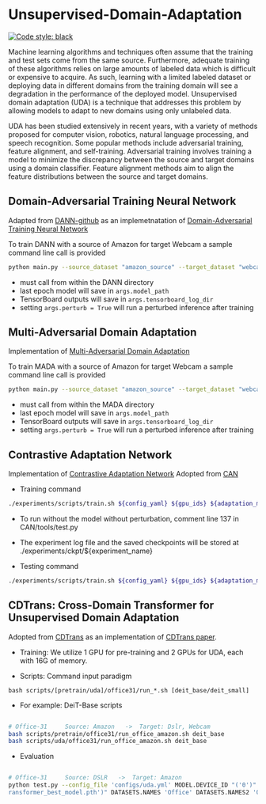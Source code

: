 # Unsupervised-Domain-Adaptation

[![Code style: black](https://img.shields.io/badge/code%20style-black-000000.svg)](https://github.com/psf/black)

Machine learning algorithms and techniques often assume that the training and test sets come from the same source. Furthermore, adequate training of these algorithms relies on large amounts of labeled data which is difficult or expensive to acquire. As such, learning with a limited labeled dataset or deploying data in different domains from the training domain will see a degradation in the performance of the deployed model. Unsupervised domain adaptation (UDA) is a technique that addresses this problem by allowing models to adapt to new domains using only unlabeled data. 

UDA has been studied extensively in recent years, with a variety of methods proposed for computer vision, robotics, natural language processing, and speech recognition. Some popular methods include adversarial training, feature alignment, and self-training. Adversarial training involves training a model to minimize the discrepancy between the source and target domains using a domain classifier. Feature alignment methods aim to align the feature distributions between the source and target domains. 

## Domain-Adversarial Training Neural Network
Adapted from [DANN-github](https://github.com/fungtion/DANN) as an implemetnatation of [Domain-Adversarial Training Neural Network](https://arxiv.org/abs/1505.07818)

To train DANN with a source of Amazon for target Webcam a sample command line call is provided

```bash
python main.py --source_dataset "amazon_source" --target_dataset "webcam_target" --model_path "models" --data_dir "data"
```

* must call from within the DANN directory
* last epoch model will save in ```args.model_path```
* TensorBoard outputs will save in ```args.tensorboard_log_dir```
* setting ```args.perturb = True``` will run a perturbed inference after training

## Multi-Adversarial Domain Adaptation 
Implementation of [Multi-Adversarial Domain Adaptation](https://arxiv.org/abs/1809.02176)

To train MADA with a source of Amazon for target Webcam a sample command line call is provided

```bash
python main.py --source_dataset "amazon_source" --target_dataset "webcam_target" --model_path "models" --data_dir "data"
```

* must call from within the MADA directory
* last epoch model will save in ```args.model_path```
* TensorBoard outputs will save in ```args.tensorboard_log_dir```
* setting ```args.perturb = True``` will run a perturbed inference after training

## Contrastive Adaptation Network
Implementation of [Contrastive Adaptation Network](https://arxiv.org/pdf/1901.00976.pdf)
Adopted from [CAN](https://github.com/kgl-prml/Contrastive-Adaptation-Network-for-Unsupervised-Domain-Adaptation)

* Training command
```bash
./experiments/scripts/train.sh ${config_yaml} ${gpu_ids} ${adaptation_method} ${experiment_name}
```
* To run without the model without perturbation, comment line 137 in CAN/tools/test.py

* The experiment log file and the saved checkpoints will be stored at ./experiments/ckpt/${experiment_name}


* Testing command
```bash
./experiments/scripts/train.sh ${config_yaml} ${gpu_ids} ${adaptation_method} ${experiment_name}
```

## CDTrans: Cross-Domain Transformer for Unsupervised Domain Adaptation
Adopted from [CDTrans](https://github.com/CDTrans/CDTrans) as an implementation of [CDTrans paper](https://arxiv.org/abs/2109.06165).


* Training: We utilize 1 GPU for pre-training and 2 GPUs for UDA, each with 16G of memory.

* Scripts: Command input paradigm

`bash scripts/[pretrain/uda]/office31/run_*.sh [deit_base/deit_small]`

* For example: DeiT-Base scripts
```bash

# Office-31     Source: Amazon   ->  Target: Dslr, Webcam
bash scripts/pretrain/office31/run_office_amazon.sh deit_base
bash scripts/uda/office31/run_office_amazon.sh deit_base

```
* Evaluation

```bash

# Office-31     Source: DSLR   ->  Target: Amazon
python test.py --config_file 'configs/uda.yml' MODEL.DEVICE_ID "('0')" TEST.WEIGHT "('../logs/uda/deit_base/office/dslr2amazon/t
ransformer_best_model.pth')" DATASETS.NAMES 'Office' DATASETS.NAMES2 'Office' OUTPUT_DIR '../logs/uda/deit_base/office/' DATASETS.ROOT_TRAIN_DIR './data/office31/dslr_list.txt' DATASETS.ROOT_TRAIN_DIR2 './data/office31/dslr_list.txt' DATASETS.ROOT_TEST_DIR './data/office31/amazon_list.txt' PERTURB 'False'

```
